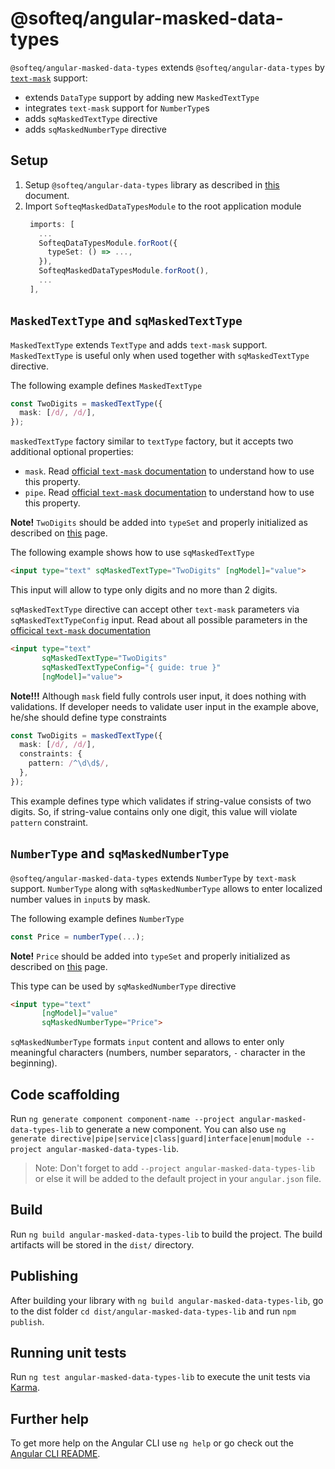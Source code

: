 # @softeq/angular-masked-data-types

`@softeq/angular-masked-data-types` extends `@softeq/angular-data-types` by [`text-mask`](https://github.com/text-mask/text-mask) support:
* extends `DataType` support by adding new `MaskedTextType`
* integrates `text-mask` support for `NumberType`s
* adds `sqMaskedTextType` directive
* adds `sqMaskedNumberType` directive

## Setup

1. Setup `@softeq/angular-data-types` library as described in [this](../angular-data-types-lib/README.md) document.
1. Import `SofteqMaskedDataTypesModule` to the root application module
   ```typescript
    imports: [
      ...
      SofteqDataTypesModule.forRoot({
        typeSet: () => ...,
      }),
      SofteqMaskedDataTypesModule.forRoot(),
      ...
    ],
   ```

## `MaskedTextType` and `sqMaskedTextType`

`MaskedTextType` extends `TextType` and adds `text-mask` support.  
`MaskedTextType` is useful only when used together with `sqMaskedTextType` directive.

The following example defines `MaskedTextType`
```typescript
const TwoDigits = maskedTextType({
  mask: [/d/, /d/],
});
```   
`maskedTextType` factory similar to `textType` factory, but it accepts two additional optional properties:
* `mask`. Read [official `text-mask` documentation](https://github.com/text-mask/text-mask/blob/master/componentDocumentation.md) to understand how to use this property.
* `pipe`. Read [official `text-mask` documentation](https://github.com/text-mask/text-mask/blob/master/componentDocumentation.md) to understand how to use this property.

**Note!** `TwoDigits` should be added into `typeSet` and properly initialized as described on [this](../angular-data-types-lib/README.md) page.

The following example shows how to use `sqMaskedTextType`
```html
<input type="text" sqMaskedTextType="TwoDigits" [ngModel]="value">
```
This input will allow to type only digits and no more than 2 digits.

`sqMaskedTextType` directive can accept other `text-mask` parameters via `sqMaskedTextTypeConfig` input.
Read about all possible parameters in the [officical `text-mask` documentation](https://github.com/text-mask/text-mask/blob/master/componentDocumentation.md)

```html
<input type="text"
       sqMaskedTextType="TwoDigits"
       sqMaskedTextTypeConfig="{ guide: true }"
       [ngModel]="value">
```

**Note!!!** Although `mask` field fully controls user input, it does nothing with validations.
If developer needs to validate user input in the example above, he/she should define type constraints

```typescript
const TwoDigits = maskedTextType({
  mask: [/d/, /d/],
  constraints: {
    pattern: /^\d\d$/,
  },
});
```
This example defines type which validates if string-value consists of two digits.
So, if string-value contains only one digit, this value will violate `pattern` constraint.

## `NumberType` and `sqMaskedNumberType`

`@softeq/angular-masked-data-types` extends `NumberType` by `text-mask` support.
`NumberType` along with `sqMaskedNumberType` allows to enter localized number values in `input`s by mask.

The following example defines `NumberType`
```typescript
const Price = numberType(...);
```

**Note!** `Price` should be added into `typeSet` and properly initialized as described on [this](../angular-data-types-lib/README.md) page.

This type can be used by `sqMaskedNumberType` directive
```html
<input type="text"
       [ngModel]="value"
       sqMaskedNumberType="Price">
```
`sqMaskedNumberType` formats `input` content and allows to enter only meaningful characters
 (numbers, number separators, `-` character in the beginning).

## Code scaffolding

Run `ng generate component component-name --project angular-masked-data-types-lib` to generate a new component. You can also use `ng generate directive|pipe|service|class|guard|interface|enum|module --project angular-masked-data-types-lib`.
> Note: Don't forget to add `--project angular-masked-data-types-lib` or else it will be added to the default project in your `angular.json` file. 

## Build

Run `ng build angular-masked-data-types-lib` to build the project. The build artifacts will be stored in the `dist/` directory.

## Publishing

After building your library with `ng build angular-masked-data-types-lib`, go to the dist folder `cd dist/angular-masked-data-types-lib` and run `npm publish`.

## Running unit tests

Run `ng test angular-masked-data-types-lib` to execute the unit tests via [Karma](https://karma-runner.github.io).

## Further help

To get more help on the Angular CLI use `ng help` or go check out the [Angular CLI README](https://github.com/angular/angular-cli/blob/master/README.md).
